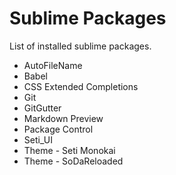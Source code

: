 # Sublime Packages

List of installed sublime packages.

 * AutoFileName
 * Babel
 * CSS Extended Completions
 * Git
 * GitGutter
 * Markdown Preview
 * Package Control
 * Seti_UI
 * Theme - Seti Monokai
 * Theme - SoDaReloaded